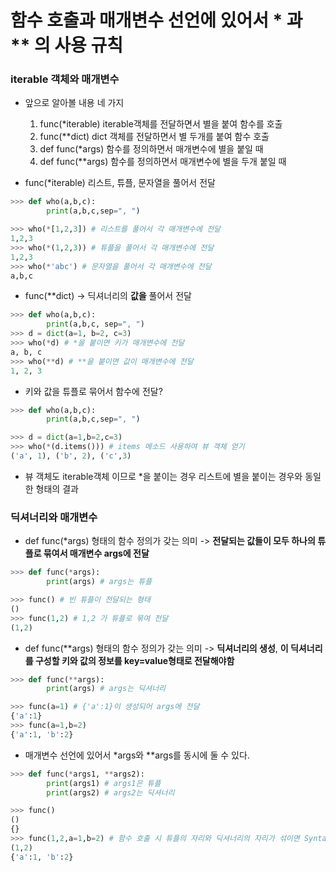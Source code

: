 # 함수 호출과 매개변수 선언에 있어서 \* 과 \*\* 의 사용 규칙

### iterable 객체와 매개변수

-   앞으로 알아볼 내용 네 가지

    1. func(\*iterable) iterable객체를 전달하면서 별을 붙여 함수를 호출
    2. func(\*\*dict) dict 객체를 전달하면서 별 두개를 붙여 함수 호출
    3. def func(\*args) 함수를 정의하면서 매개변수에 별을 붙일 때
    4. def func(\*\*args) 함수를 정의하면서 매개변수에 별을 두개 붙일 때

-   func(\*iterable) 리스트, 튜플, 문자열을 풀어서 전달

```python
>>> def who(a,b,c):
        print(a,b,c,sep=", ")

>>> who(*[1,2,3]) # 리스트를 풀어서 각 매개변수에 전달
1,2,3
>>> who(*(1,2,3)) # 튜플을 풀어서 각 매개변수에 전달
1,2,3
>>> who(*'abc') # 문자열을 풀어서 각 매개변수에 전달
a,b,c
```

-   func(\*\*dict) -> 딕셔너리의 **값을** 풀어서 전달

```python
>>> def who(a,b,c):
        print(a,b,c, sep=", ")
>>> d = dict(a=1, b=2, c=3)
>>> who(*d) # *을 붙이면 키가 매개변수에 전달
a, b, c
>>> who(**d) # **을 붙이면 값이 매개변수에 전달
1, 2, 3
```

-   키와 값을 튜플로 묶어서 함수에 전달?

```python
>>> def who(a,b,c):
        print(a,b,c,sep=", ")

>>> d = dict(a=1,b=2,c=3)
>>> who(*(d.items())) # items 메소드 사용하여 뷰 객체 얻기
('a', 1), ('b', 2), ('c',3)
```

-   뷰 객체도 iterable객체 이므로 \*을 붙이는 경우 리스트에 별을 붙이는 경우와 동일한 형태의 결과

### 딕셔너리와 매개변수

-   def func(\*args) 형태의 함수 정의가 갖는 의미 -> **전달되는 값들이 모두 하나의 튜플로 묶여서 매개변수 args에 전달**

```python
>>> def func(*args):
        print(args) # args는 튜플

>>> func() # 빈 튜플이 전달되는 형태
()
>>> func(1,2) # 1,2 가 튜플로 묶여 전달
(1,2)
```

-   def func(\*\*args) 형태의 함수 정의가 갖는 의미 -> **딕셔너리의 생성**, **이 딕셔너리를 구성할 키와 값의 정보를 key=value형태로 전달해야함**

```python
>>> def func(**args):
        print(args) # args는 딕셔너리

>>> func(a=1) # {'a':1}이 생성되어 args에 전달
{'a':1}
>>> func(a=1,b=2)
{'a':1, 'b':2}
```

-   매개변수 선언에 있어서 \*args와 \*\*args를 동시에 둘 수 있다.

```python
>>> def func(*args1, **args2):
        print(args1) # args1은 튜플
        print(args2) # args2는 딕셔너리

>>> func()
()
{}
>>> func(1,2,a=1,b=2) # 함수 호출 시 튜플의 자리와 딕셔너리의 자리가 섞이면 SyntaxError 발생!
(1,2)
{'a':1, 'b':2}
```
